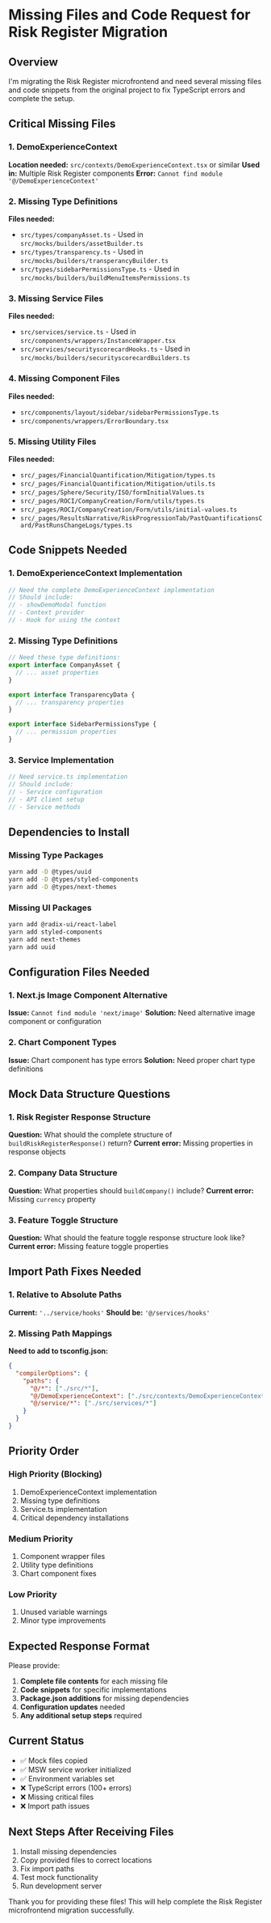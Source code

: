 # Missing Files and Code Request for Risk Register Migration

## Overview
I'm migrating the Risk Register microfrontend and need several missing files and code snippets from the original project to fix TypeScript errors and complete the setup.

## Critical Missing Files

### 1. DemoExperienceContext
**Location needed:** `src/contexts/DemoExperienceContext.tsx` or similar
**Used in:** Multiple Risk Register components
**Error:** `Cannot find module '@/DemoExperienceContext'`

### 2. Missing Type Definitions
**Files needed:**
- `src/types/companyAsset.ts` - Used in `src/mocks/builders/assetBuilder.ts`
- `src/types/transparency.ts` - Used in `src/mocks/builders/transperancyBuilder.ts`
- `src/types/sidebarPermissionsType.ts` - Used in `src/mocks/builders/buildMenuItemsPermissions.ts`

### 3. Missing Service Files
**Files needed:**
- `src/services/service.ts` - Used in `src/components/wrappers/InstanceWrapper.tsx`
- `src/services/securityscorecardHooks.ts` - Used in `src/mocks/builders/securityscorecardBuilders.ts`

### 4. Missing Component Files
**Files needed:**
- `src/components/layout/sidebar/sidebarPermissionsType.ts`
- `src/components/wrappers/ErrorBoundary.tsx`

### 5. Missing Utility Files
**Files needed:**
- `src/_pages/FinancialQuantification/Mitigation/types.ts`
- `src/_pages/FinancialQuantification/Mitigation/utils.ts`
- `src/_pages/Sphere/Security/ISO/formInitialValues.ts`
- `src/_pages/ROCI/CompanyCreation/Form/utils/types.ts`
- `src/_pages/ROCI/CompanyCreation/Form/utils/initial-values.ts`
- `src/_pages/ResultsNarrative/RiskProgressionTab/PastQuantificationsCard/PastRunsChangeLogs/types.ts`

## Code Snippets Needed

### 1. DemoExperienceContext Implementation
```typescript
// Need the complete DemoExperienceContext implementation
// Should include:
// - showDemoModal function
// - Context provider
// - Hook for using the context
```

### 2. Missing Type Definitions
```typescript
// Need these type definitions:
export interface CompanyAsset {
  // ... asset properties
}

export interface TransparencyData {
  // ... transparency properties
}

export interface SidebarPermissionsType {
  // ... permission properties
}
```

### 3. Service Implementation
```typescript
// Need service.ts implementation
// Should include:
// - Service configuration
// - API client setup
// - Service methods
```

## Dependencies to Install

### Missing Type Packages
```bash
yarn add -D @types/uuid
yarn add -D @types/styled-components
yarn add -D @types/next-themes
```

### Missing UI Packages
```bash
yarn add @radix-ui/react-label
yarn add styled-components
yarn add next-themes
yarn add uuid
```

## Configuration Files Needed

### 1. Next.js Image Component Alternative
**Issue:** `Cannot find module 'next/image'`
**Solution:** Need alternative image component or configuration

### 2. Chart Component Types
**Issue:** Chart component has type errors
**Solution:** Need proper chart type definitions

## Mock Data Structure Questions

### 1. Risk Register Response Structure
**Question:** What should the complete structure of `buildRiskRegisterResponse()` return?
**Current error:** Missing properties in response objects

### 2. Company Data Structure
**Question:** What properties should `buildCompany()` include?
**Current error:** Missing `currency` property

### 3. Feature Toggle Structure
**Question:** What should the feature toggle response structure look like?
**Current error:** Missing feature toggle properties

## Import Path Fixes Needed

### 1. Relative to Absolute Paths
**Current:** `'../service/hooks'`
**Should be:** `'@/services/hooks'`

### 2. Missing Path Mappings
**Need to add to tsconfig.json:**
```json
{
  "compilerOptions": {
    "paths": {
      "@/*": ["./src/*"],
      "@/DemoExperienceContext": ["./src/contexts/DemoExperienceContext"],
      "@/service/*": ["./src/services/*"]
    }
  }
}
```

## Priority Order

### High Priority (Blocking)
1. DemoExperienceContext implementation
2. Missing type definitions
3. Service.ts implementation
4. Critical dependency installations

### Medium Priority
1. Component wrapper files
2. Utility type definitions
3. Chart component fixes

### Low Priority
1. Unused variable warnings
2. Minor type improvements

## Expected Response Format

Please provide:

1. **Complete file contents** for each missing file
2. **Code snippets** for specific implementations
3. **Package.json additions** for missing dependencies
4. **Configuration updates** needed
5. **Any additional setup steps** required

## Current Status
- ✅ Mock files copied
- ✅ MSW service worker initialized
- ✅ Environment variables set
- ❌ TypeScript errors (100+ errors)
- ❌ Missing critical files
- ❌ Import path issues

## Next Steps After Receiving Files
1. Install missing dependencies
2. Copy provided files to correct locations
3. Fix import paths
4. Test mock functionality
5. Run development server

Thank you for providing these files! This will help complete the Risk Register microfrontend migration successfully.

